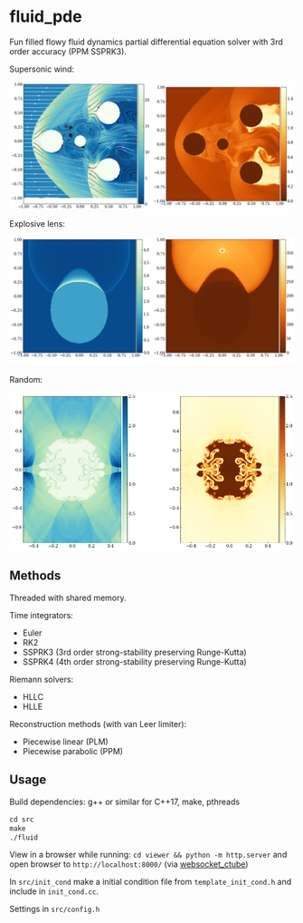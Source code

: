 # fluid_pde
Fun filled flowy fluid dynamics partial differential equation solver with 3rd
order accuracy (PPM SSPRK3).

Supersonic wind:

![supersonic_wind](supersonic.png)


Explosive lens:

![explosive_lens](explosive_lens.png)


Random:

![post_blast](post_blast.png)

## Methods
Threaded with shared memory.

Time integrators:
- Euler
- RK2
- SSPRK3 (3rd order strong-stability preserving Runge-Kutta)
- SSPRK4 (4th order strong-stability preserving Runge-Kutta)

Riemann solvers:
- HLLC
- HLLE

Reconstruction methods (with van Leer limiter):
- Piecewise linear (PLM)
- Piecewise parabolic (PPM)

## Usage
Build dependencies: g++ or similar for C++17, make, pthreads

```
cd src
make
./fluid
```

View in a browser while running: `cd viewer && python -m http.server` and
open browser to `http://localhost:8000/` (via
[websocket_ctube](https://github.com/bryance-oyang/websocket_ctube))

In `src/init_cond` make a initial condition file from `template_init_cond.h` and
include in `init_cond.cc`.

Settings in `src/config.h`
